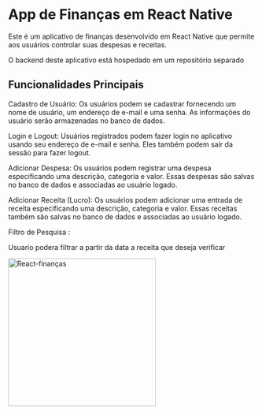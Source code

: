 # App de Finanças em React Native
Este é um aplicativo de finanças desenvolvido em React Native que permite aos usuários controlar suas despesas e receitas.

O backend deste aplicativo está hospedado em um repositório separado

## Funcionalidades Principais
Cadastro de Usuário:
Os usuários podem se cadastrar fornecendo um nome de usuário, um endereço de e-mail e uma senha. As informações do usuário serão armazenadas no banco de dados.


Login e Logout:
Usuários registrados podem fazer login no aplicativo usando seu endereço de e-mail e senha. Eles também podem sair da sessão para fazer logout.



Adicionar Despesa:
Os usuários podem registrar uma despesa especificando uma descrição, categoria e valor. Essas despesas são salvas no banco de dados e associadas ao usuário logado.



Adicionar Receita (Lucro):
Os usuários podem adicionar uma entrada de receita especificando uma descrição, categoria e valor. Essas receitas também são salvas no banco de dados e associadas ao usuário logado.

Filtro de Pesquisa :

Usuario podera filtrar a partir da data a receita que deseja verificar 





<img src="https://github.com/carlosgodspeed/App_finance_Native/assets/100007663/ac36e641-9137-401c-8766-ec4b0ff9c33b" alt="React-finanças" width="300" />






